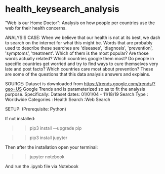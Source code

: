 # health_keysearch_analysis
"Web is our Home Doctor": Analysis on how people per countries use the web for their health concerns. 

ANALYSIS CASE:
When we believe that our health is not at its best, we dash to search on the internet for what this might be.
Words that are probably used to describe these searches are 'diseases', 'diagnosis', 'prevention', 'symptoms', 'treatment'.
Which of them is the most popular?
Are those words actually related?
Which countries google them most? 
Do people in specific countries get worried and try to find ways to cure themselves very late and post facto?
Which countries care most about prevention? 
These are some of the questions that this data analysis answers and explains.

SOURCE:
Dataset is downloaded from https://trends.google.com/trends/?geo=US Google Trends and is parameterized so as to fit the analysis purpose. 
Specifically: Dataset dates: 01/01/04 - 11/18/19
              Search Type  : Worldwide
              Categories   : Health
              Search       :Web Search 
              
SETUP: (Prerequisite: Python)

If not installed:

>> pip3 install --upgrade pip

>> pip3 install jupyter

Then after the installation open your terminal:

>> jupyter notebook

And run the .ipynb file via Notebook
